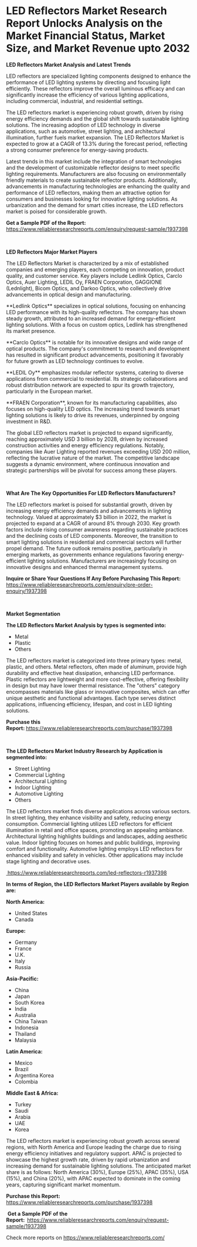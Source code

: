 <p><h1>LED Reflectors Market Research Report Unlocks Analysis on the Market Financial Status, Market Size, and Market Revenue upto 2032</h1></p><p><strong>LED Reflectors Market Analysis and Latest Trends</strong></p>
<p><p>LED reflectors are specialized lighting components designed to enhance the performance of LED lighting systems by directing and focusing light efficiently. These reflectors improve the overall luminous efficacy and can significantly increase the efficiency of various lighting applications, including commercial, industrial, and residential settings.</p><p>The LED reflectors market is experiencing robust growth, driven by rising energy efficiency demands and the global shift towards sustainable lighting solutions. The increasing adoption of LED technology in diverse applications, such as automotive, street lighting, and architectural illumination, further fuels market expansion. The LED Reflectors Market is expected to grow at a CAGR of 13.3% during the forecast period, reflecting a strong consumer preference for energy-saving products.</p><p>Latest trends in this market include the integration of smart technologies and the development of customizable reflector designs to meet specific lighting requirements. Manufacturers are also focusing on environmentally friendly materials to create sustainable reflector products. Additionally, advancements in manufacturing technologies are enhancing the quality and performance of LED reflectors, making them an attractive option for consumers and businesses looking for innovative lighting solutions. As urbanization and the demand for smart cities increase, the LED reflectors market is poised for considerable growth.</p></p>
<p><strong>Get a Sample PDF of the Report:&nbsp;</strong> <a href="https://www.reliableresearchreports.com/enquiry/request-sample/1937398?utm_campaign=3093&utm_medium=2&utm_source=Github&utm_content=ia&utm_term=06042025&utm_id=led-reflectors">https://www.reliableresearchreports.com/enquiry/request-sample/1937398</a></p>
<p>&nbsp;</p>
<p><strong>LED Reflectors Major Market Players</strong></p>
<p><p>The LED Reflectors Market is characterized by a mix of established companies and emerging players, each competing on innovation, product quality, and customer service. Key players include Ledlink Optics, Carclo Optics, Auer Lighting, LEDIL Oy, FRAEN Corporation, GAGGIONE (Lednlight), Bicom Optics, and Darkoo Optics, who collectively drive advancements in optical design and manufacturing.</p><p>**Ledlink Optics** specializes in optical solutions, focusing on enhancing LED performance with its high-quality reflectors. The company has shown steady growth, attributed to an increased demand for energy-efficient lighting solutions. With a focus on custom optics, Ledlink has strengthened its market presence.</p><p>**Carclo Optics** is notable for its innovative designs and wide range of optical products. The company's commitment to research and development has resulted in significant product advancements, positioning it favorably for future growth as LED technology continues to evolve. </p><p>**LEDIL Oy** emphasizes modular reflector systems, catering to diverse applications from commercial to residential. Its strategic collaborations and robust distribution network are expected to spur its growth trajectory, particularly in the European market.</p><p>**FRAEN Corporation**, known for its manufacturing capabilities, also focuses on high-quality LED optics. The increasing trend towards smart lighting solutions is likely to drive its revenues, underpinned by ongoing investment in R&D.</p><p>The global LED reflectors market is projected to expand significantly, reaching approximately USD 3 billion by 2028, driven by increased construction activities and energy efficiency regulations. Notably, companies like Auer Lighting reported revenues exceeding USD 200 million, reflecting the lucrative nature of the market. The competitive landscape suggests a dynamic environment, where continuous innovation and strategic partnerships will be pivotal for success among these players.</p></p>
<p>&nbsp;</p>
<p><strong>What Are The Key Opportunities For LED Reflectors Manufacturers?</strong></p>
<p><p>The LED reflectors market is poised for substantial growth, driven by increasing energy efficiency demands and advancements in lighting technology. Valued at approximately $3 billion in 2022, the market is projected to expand at a CAGR of around 8% through 2030. Key growth factors include rising consumer awareness regarding sustainable practices and the declining costs of LED components. Moreover, the transition to smart lighting solutions in residential and commercial sectors will further propel demand. The future outlook remains positive, particularly in emerging markets, as governments enhance regulations favoring energy-efficient lighting solutions. Manufacturers are increasingly focusing on innovative designs and enhanced thermal management systems.</p></p>
<p><strong>Inquire or Share Your Questions If Any Before Purchasing This Report:</strong> <a href="https://www.reliableresearchreports.com/enquiry/pre-order-enquiry/1937398?utm_campaign=3093&utm_medium=2&utm_source=Github&utm_content=ia&utm_term=06042025&utm_id=led-reflectors">https://www.reliableresearchreports.com/enquiry/pre-order-enquiry/1937398</a></p>
<p>&nbsp;</p>
<p><strong>Market Segmentation</strong></p>
<p><strong>The LED Reflectors Market Analysis by types is segmented into:</strong></p>
<p><ul><li>Metal</li><li>Plastic</li><li>Others</li></ul></p>
<p><p>The LED reflectors market is categorized into three primary types: metal, plastic, and others. Metal reflectors, often made of aluminum, provide high durability and effective heat dissipation, enhancing LED performance. Plastic reflectors are lightweight and more cost-effective, offering flexibility in design but may have lower thermal resistance. The "others" category encompasses materials like glass or innovative composites, which can offer unique aesthetic and functional advantages. Each type serves distinct applications, influencing efficiency, lifespan, and cost in LED lighting solutions.</p></p>
<p><strong>Purchase this Report:&nbsp;</strong><a href="https://www.reliableresearchreports.com/purchase/1937398?utm_campaign=3093&utm_medium=2&utm_source=Github&utm_content=ia&utm_term=06042025&utm_id=led-reflectors">https://www.reliableresearchreports.com/purchase/1937398</a></p>
<p>&nbsp;</p>
<p><strong>The LED Reflectors Market Industry Research by Application is segmented into:</strong></p>
<p><ul><li>Street Lighting</li><li>Commercial Lighting</li><li>Architectural Lighting</li><li>Indoor Lighting</li><li>Automotive Lighting</li><li>Others</li></ul></p>
<p><p>The LED reflectors market finds diverse applications across various sectors. In street lighting, they enhance visibility and safety, reducing energy consumption. Commercial lighting utilizes LED reflectors for efficient illumination in retail and office spaces, promoting an appealing ambiance. Architectural lighting highlights buildings and landscapes, adding aesthetic value. Indoor lighting focuses on homes and public buildings, improving comfort and functionality. Automotive lighting employs LED reflectors for enhanced visibility and safety in vehicles. Other applications may include stage lighting and decorative uses.</p></p>
<p><a href="https://www.reliableresearchreports.com/led-reflectors-r1937398?utm_campaign=3093&utm_medium=2&utm_source=Github&utm_content=ia&utm_term=06042025&utm_id=led-reflectors">&nbsp;https://www.reliableresearchreports.com/led-reflectors-r1937398</a></p>
<p><strong>In terms of Region, the LED Reflectors Market Players available by Region are:</strong></p>
<p>
    <p> <strong> North America: </strong>
        <ul>
            <li>United States</li>
            <li>Canada</li>
        </ul>
        </p> 
    <p> <strong> Europe: </strong>
        <ul>
            <li>Germany</li>
            <li>France</li>
            <li>U.K.</li>
            <li>Italy</li>
            <li>Russia</li>
        </ul>
        </p> 
    <p> <strong> Asia-Pacific: </strong>
        <ul>
            <li>China</li>
            <li>Japan</li>
            <li>South Korea</li>
            <li>India</li>
            <li>Australia</li>
            <li>China Taiwan</li>
            <li>Indonesia</li>
            <li>Thailand</li>
            <li>Malaysia</li>
        </ul>
        </p> 
    <p> <strong> Latin America: </strong>
        <ul>
            <li>Mexico</li>
            <li>Brazil</li>
            <li>Argentina Korea</li>
            <li>Colombia</li>
        </ul>
        </p> 
    <p> <strong> Middle East & Africa: </strong>
        <ul>
            <li>Turkey</li>
            <li>Saudi</li>
            <li>Arabia</li>
            <li>UAE</li>
            <li>Korea</li>
        </ul>
    </p>
    </p>
<p><p>The LED reflectors market is experiencing robust growth across several regions, with North America and Europe leading the charge due to rising energy efficiency initiatives and regulatory support. APAC is projected to showcase the highest growth rate, driven by rapid urbanization and increasing demand for sustainable lighting solutions. The anticipated market share is as follows: North America (30%), Europe (25%), APAC (35%), USA (15%), and China (20%), with APAC expected to dominate in the coming years, capturing significant market momentum.</p></p>
<p><strong>Purchase this Report: </strong><a href="https://www.reliableresearchreports.com/purchase/1937398?utm_campaign=3093&utm_medium=2&utm_source=Github&utm_content=ia&utm_term=06042025&utm_id=led-reflectors">https://www.reliableresearchreports.com/purchase/1937398</a></p>
<p>&nbsp;<strong>Get a Sample PDF of the Report:&nbsp;&nbsp;</strong><a href="https://www.reliableresearchreports.com/enquiry/request-sample/1937398?utm_campaign=3093&utm_medium=2&utm_source=Github&utm_content=ia&utm_term=06042025&utm_id=led-reflectors">https://www.reliableresearchreports.com/enquiry/request-sample/1937398</a></p>
<p><strong></strong></p>
<p>Check more reports on <a href="https://www.reliableresearchreports.com/?utm_campaign=3093&utm_medium=2&utm_source=Github&utm_content=ia&utm_term=06042025&utm_id=led-reflectors">https://www.reliableresearchreports.com/</a></p>